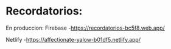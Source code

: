 # Recordatorios:

En produccion:
Firebase
-https://recordatorios-bc5f8.web.app/

Netlify
-https://affectionate-yalow-b01df5.netlify.app/
